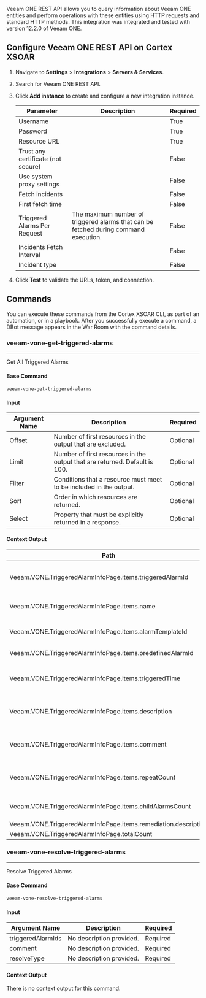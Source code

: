 Veeam ONE REST API allows you to query information about Veeam ONE entities and perform operations with these entities using HTTP requests and standard HTTP methods.
This integration was integrated and tested with version 12.2.0 of Veeam ONE.

## Configure Veeam ONE REST API on Cortex XSOAR

1. Navigate to **Settings** > **Integrations** > **Servers & Services**.
2. Search for Veeam ONE REST API.
3. Click **Add instance** to create and configure a new integration instance.

    | **Parameter** | **Description** | **Required** |
    | --- | --- | --- |
    | Username |  | True |
    | Password |  | True |
    | Resource URL |  | True |
    | Trust any certificate (not secure) |  | False |
    | Use system proxy settings |  | False |
    | Fetch incidents |  | False |
    | First fetch time |  | False |
    | Triggered Alarms Per Request | The maximum number of triggered alarms that can be fetched during command execution. | False |
    | Incidents Fetch Interval |  | False |
    | Incident type |  | False |

4. Click **Test** to validate the URLs, token, and connection.

## Commands

You can execute these commands from the Cortex XSOAR CLI, as part of an automation, or in a playbook.
After you successfully execute a command, a DBot message appears in the War Room with the command details.

### veeam-vone-get-triggered-alarms

***
Get All Triggered Alarms

#### Base Command

`veeam-vone-get-triggered-alarms`

#### Input

| **Argument Name** | **Description** | **Required** |
| --- | --- | --- |
| Offset | Number of first resources in the output that are excluded. | Optional | 
| Limit | Number of first resources in the output that are returned. Default is 100. | Optional | 
| Filter | Conditions that a resource must meet to be included in the output. | Optional | 
| Sort | Order in which resources are returned. | Optional | 
| Select | Property that must be explicitly returned in a response. | Optional | 

#### Context Output

| **Path** | **Type** | **Description** |
| --- | --- | --- |
| Veeam.VONE.TriggeredAlarmInfoPage.items.triggeredAlarmId | Number | ID assigned to a triggered alarm. | 
| Veeam.VONE.TriggeredAlarmInfoPage.items.name | String | Name of an alarm template. | 
| Veeam.VONE.TriggeredAlarmInfoPage.items.alarmTemplateId | Number | ID assigned to an alarm template. | 
| Veeam.VONE.TriggeredAlarmInfoPage.items.predefinedAlarmId | Number | ID assigned to an alarm. | 
| Veeam.VONE.TriggeredAlarmInfoPage.items.triggeredTime | String | Date and time when an alarm triggered. | 
| Veeam.VONE.TriggeredAlarmInfoPage.items.description | String | Message containing alarm details. | 
| Veeam.VONE.TriggeredAlarmInfoPage.items.comment | String | Comment on a triggered alarm. | 
| Veeam.VONE.TriggeredAlarmInfoPage.items.repeatCount | Number | Number of times an alarm was triggered. | 
| Veeam.VONE.TriggeredAlarmInfoPage.items.childAlarmsCount | Number | Number of alarm child objects. | 
| Veeam.VONE.TriggeredAlarmInfoPage.items.remediation.description | String |  | 
| Veeam.VONE.TriggeredAlarmInfoPage.totalCount | Number |  | 

### veeam-vone-resolve-triggered-alarms

***
Resolve Triggered Alarms

#### Base Command

`veeam-vone-resolve-triggered-alarms`

#### Input

| **Argument Name** | **Description** | **Required** |
| --- | --- | --- |
| triggeredAlarmIds | No description provided. | Required | 
| comment | No description provided. | Required | 
| resolveType | No description provided. | Required | 

#### Context Output

There is no context output for this command.
